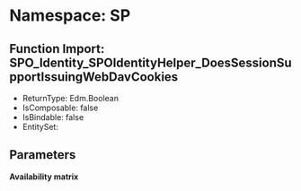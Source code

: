# Namespace: SP

## Function Import: SPO_Identity_SPOIdentityHelper_DoesSessionSupportIssuingWebDavCookies

- ReturnType: Edm.Boolean
- IsComposable: false
- IsBindable: false
- EntitySet: 

## Parameters

**Availability matrix**

